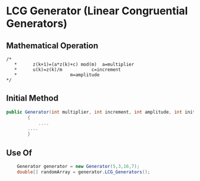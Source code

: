 # LCG Generator (Linear Congruential Generators)
## Mathematical Operation
```
/*
   *      z(k+1)=(a*z(k)+c) mod(m)	a=multiplier
   *      u(k)=z(k)/m			c=increment
   * 					m=amplitude
*/
 ```
## Initial Method
```csharp
public Generator(int multiplier, int increment, int amplitude, int initialValue)
        {
            ....
	    ....
        }
```
## Use Of
```csharp
	Generator generator = new Generator(5,3,16,7);
	double[] randomArray = generator.LCG_Generators();
```
